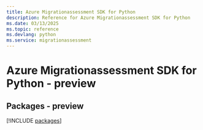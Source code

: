 ```yaml
---
title: Azure Migrationassessment SDK for Python
description: Reference for Azure Migrationassessment SDK for Python
ms.date: 03/13/2025
ms.topic: reference
ms.devlang: python
ms.service: migrationassessment
---
```

# Azure Migrationassessment SDK for Python - preview
## Packages - preview
[!INCLUDE [packages](migrationassessment-index.md)]